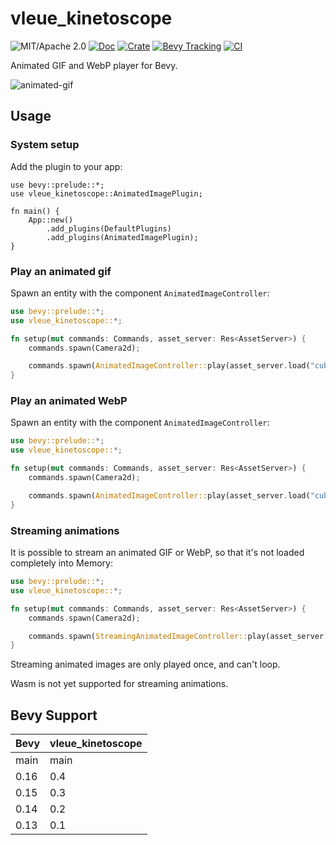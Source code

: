 # vleue_kinetoscope

![MIT/Apache 2.0](https://img.shields.io/badge/license-MIT%2FApache-blue.svg)
[![Doc](https://docs.rs/vleue_kinetoscope/badge.svg)](https://docs.rs/vleue_kinetoscope)
[![Crate](https://img.shields.io/crates/v/vleue_kinetoscope.svg)](https://crates.io/crates/vleue_kinetoscope)
[![Bevy Tracking](https://img.shields.io/badge/Bevy%20tracking-main-lightblue)](https://github.com/bevyengine/bevy/blob/main/docs/plugins_guidelines.md#main-branch-tracking)
[![CI](https://github.com/vleue/vleue_kinetoscope/actions/workflows/ci.yml/badge.svg)](https://github.com/vleue/vleue_kinetoscope/actions/workflows/ci.yml)

Animated GIF and WebP player for Bevy.

![animated-gif](https://raw.githubusercontent.com/vleue/vleue_kinetoscope/main/animated-gif.webp)

## Usage

### System setup

Add the plugin to your app:

```rust,no_run
use bevy::prelude::*;
use vleue_kinetoscope::AnimatedImagePlugin;

fn main() {
    App::new()
        .add_plugins(DefaultPlugins)
        .add_plugins(AnimatedImagePlugin);
}
```

### Play an animated gif

Spawn an entity with the component `AnimatedImageController`:

```rust
use bevy::prelude::*;
use vleue_kinetoscope::*;

fn setup(mut commands: Commands, asset_server: Res<AssetServer>) {
    commands.spawn(Camera2d);

    commands.spawn(AnimatedImageController::play(asset_server.load("cube.gif")));
}
```

### Play an animated WebP

Spawn an entity with the component `AnimatedImageController`:

```rust
use bevy::prelude::*;
use vleue_kinetoscope::*;

fn setup(mut commands: Commands, asset_server: Res<AssetServer>) {
    commands.spawn(Camera2d);

    commands.spawn(AnimatedImageController::play(asset_server.load("cube.webp")));
}
```

### Streaming animations

It is possible to stream an animated GIF or WebP, so that it's not loaded completely into Memory:

```rust
use bevy::prelude::*;
use vleue_kinetoscope::*;

fn setup(mut commands: Commands, asset_server: Res<AssetServer>) {
    commands.spawn(Camera2d);

    commands.spawn(StreamingAnimatedImageController::play(asset_server.load("big-buck-bunny.webp")));
}
```

Streaming animated images are only played once, and can't loop.

Wasm is not yet supported for streaming animations.

## Bevy Support

| Bevy | vleue_kinetoscope |
| ---- | ----------------- |
| main | main              |
| 0.16 | 0.4               |
| 0.15 | 0.3               |
| 0.14 | 0.2               |
| 0.13 | 0.1               |
